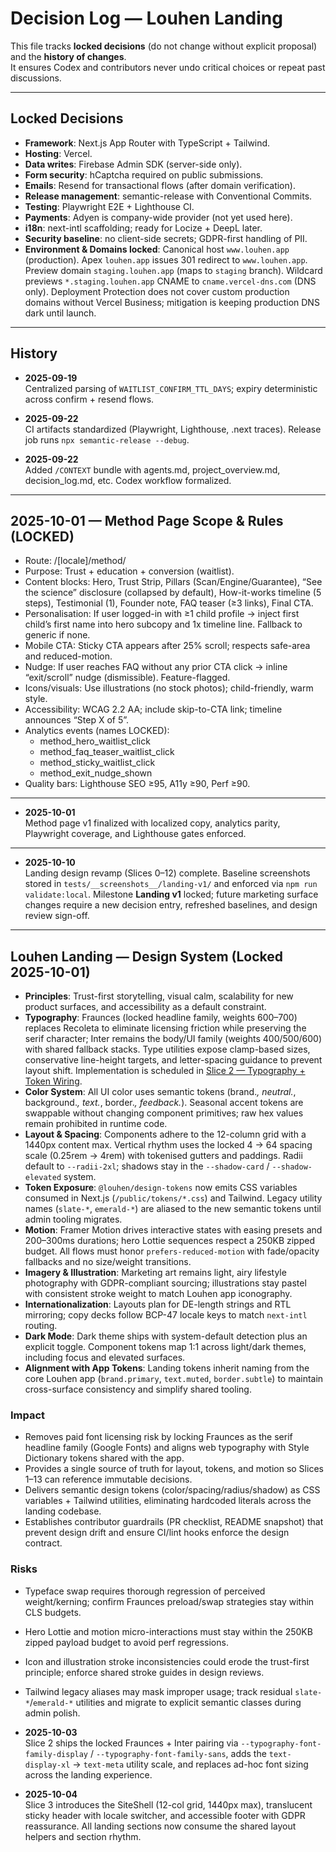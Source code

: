 # Decision Log — Louhen Landing

This file tracks **locked decisions** (do not change without explicit proposal) and the **history of changes**.  
It ensures Codex and contributors never undo critical choices or repeat past discussions.

---

## Locked Decisions

- **Framework**: Next.js App Router with TypeScript + Tailwind.  
- **Hosting**: Vercel.  
- **Data writes**: Firebase Admin SDK (server-side only).  
- **Form security**: hCaptcha required on public submissions.  
- **Emails**: Resend for transactional flows (after domain verification).  
- **Release management**: semantic-release with Conventional Commits.  
- **Testing**: Playwright E2E + Lighthouse CI.  
- **Payments**: Adyen is company-wide provider (not yet used here).  
- **i18n**: next-intl scaffolding; ready for Locize + DeepL later.  
- **Security baseline**: no client-side secrets; GDPR-first handling of PII.
- **Environment & Domains locked**: Canonical host `www.louhen.app` (production). Apex `louhen.app` issues 301 redirect to `www.louhen.app`. Preview domain `staging.louhen.app` (maps to `staging` branch). Wildcard previews `*.staging.louhen.app` CNAME to `cname.vercel-dns.com` (DNS only). Deployment Protection does not cover custom production domains without Vercel Business; mitigation is keeping production DNS dark until launch.

---

## History

- **2025-09-19**  
  Centralized parsing of `WAITLIST_CONFIRM_TTL_DAYS`; expiry deterministic across confirm + resend flows.  

- **2025-09-22**  
  CI artifacts standardized (Playwright, Lighthouse, .next traces). Release job runs `npx semantic-release --debug`.  

- **2025-09-22**  
  Added `/CONTEXT` bundle with agents.md, project_overview.md, decision_log.md, etc. Codex workflow formalized.  

---

## 2025-10-01 — Method Page Scope & Rules (LOCKED)

- Route: /[locale]/method/
- Purpose: Trust + education + conversion (waitlist).
- Content blocks: Hero, Trust Strip, Pillars (Scan/Engine/Guarantee), “See the science” disclosure (collapsed by default), How-it-works timeline (5 steps), Testimonial (1), Founder note, FAQ teaser (≥3 links), Final CTA.
- Personalisation: If user logged-in with ≥1 child profile → inject first child’s first name into hero subcopy and 1x timeline line. Fallback to generic if none.
- Mobile CTA: Sticky CTA appears after 25% scroll; respects safe-area and reduced-motion.
- Nudge: If user reaches FAQ without any prior CTA click → inline “exit/scroll” nudge (dismissible). Feature-flagged.
- Icons/visuals: Use illustrations (no stock photos); child-friendly, warm style.
- Accessibility: WCAG 2.2 AA; include skip-to-CTA link; timeline announces “Step X of 5”.
- Analytics events (names LOCKED):
  - method_hero_waitlist_click
  - method_faq_teaser_waitlist_click
  - method_sticky_waitlist_click
  - method_exit_nudge_shown
- Quality bars: Lighthouse SEO ≥95, A11y ≥90, Perf ≥90.

---

- **2025-10-01**  
  Method page v1 finalized with localized copy, analytics parity, Playwright coverage, and Lighthouse gates enforced.

---

- **2025-10-10**  
  Landing design revamp (Slices 0–12) complete. Baseline screenshots stored in `tests/__screenshots__/landing-v1/` and enforced via `npm run validate:local`. Milestone **Landing v1** locked; future marketing surface changes require a new decision entry, refreshed baselines, and design review sign-off.

---

## Louhen Landing — Design System (Locked 2025-10-01)

- **Principles**: Trust-first storytelling, visual calm, scalability for new product surfaces, and accessibility as a default constraint.  
- **Typography**: Fraunces (locked headline family, weights 600–700) replaces Recoleta to eliminate licensing friction while preserving the serif character; Inter remains the body/UI family (weights 400/500/600) with shared fallback stacks. Type utilities expose clamp-based sizes, conservative line-height targets, and letter-spacing guidance to prevent layout shift. Implementation is scheduled in [Slice 2 — Typography + Token Wiring](CONTEXT/backlog.md#slice-2-typography--token-wiring).
- **Color System**: All UI color uses semantic tokens (brand.*, neutral.*, background.*, text.*, border.*, feedback.*). Seasonal accent tokens are swappable without changing component primitives; raw hex values remain prohibited in runtime code.
- **Layout & Spacing**: Components adhere to the 12-column grid with a 1440px content max. Vertical rhythm uses the locked 4 → 64 spacing scale (0.25rem → 4rem) with tokenised gutters and paddings. Radii default to `--radii-2xl`; shadows stay in the `--shadow-card` / `--shadow-elevated` system.
- **Token Exposure**: `@louhen/design-tokens` now emits CSS variables consumed in Next.js (`/public/tokens/*.css`) and Tailwind. Legacy utility names (`slate-*`, `emerald-*`) are aliased to the new semantic tokens until admin tooling migrates.
- **Motion**: Framer Motion drives interactive states with easing presets and 200–300ms durations; hero Lottie sequences respect a 250KB zipped budget. All flows must honor `prefers-reduced-motion` with fade/opacity fallbacks and no size/weight transitions.
- **Imagery & Illustration**: Marketing art remains light, airy lifestyle photography with GDPR-compliant sourcing; illustrations stay pastel with consistent stroke weight to match Louhen app iconography.
- **Internationalization**: Layouts plan for DE-length strings and RTL mirroring; copy decks follow BCP-47 locale keys to match `next-intl` routing.
- **Dark Mode**: Dark theme ships with system-default detection plus an explicit toggle. Component tokens map 1:1 across light/dark themes, including focus and elevated surfaces.
- **Alignment with App Tokens**: Landing tokens inherit naming from the core Louhen app (`brand.primary`, `text.muted`, `border.subtle`) to maintain cross-surface consistency and simplify shared tooling.

### Impact
- Removes paid font licensing risk by locking Fraunces as the serif headline family (Google Fonts) and aligns web typography with Style Dictionary tokens shared with the app.  
- Provides a single source of truth for layout, tokens, and motion so Slices 1–13 can reference immutable decisions.  
- Delivers semantic design tokens (color/spacing/radius/shadow) as CSS variables + Tailwind utilities, eliminating hardcoded literals across the landing codebase.  
- Establishes contributor guardrails (PR checklist, README snapshot) that prevent design drift and ensure CI/lint hooks enforce the design contract.

### Risks
- Typeface swap requires thorough regression of perceived weight/kerning; confirm Fraunces preload/swap strategies stay within CLS budgets.  
- Hero Lottie and motion micro-interactions must stay within the 250KB zipped payload budget to avoid perf regressions.  
- Icon and illustration stroke inconsistencies could erode the trust-first principle; enforce shared stroke guides in design reviews.  
- Tailwind legacy aliases may mask improper usage; track residual `slate-*`/`emerald-*` utilities and migrate to explicit semantic classes during admin polish.

- **2025-10-03**  
  Slice 2 ships the locked Fraunces + Inter pairing via `--typography-font-family-display` / `--typography-font-family-sans`, adds the `text-display-xl` → `text-meta` utility scale, and replaces ad-hoc font sizing across the landing experience.

- **2025-10-04**  
  Slice 3 introduces the SiteShell (12-col grid, 1440px max), translucent sticky header with locale switcher, and accessible footer with GDPR reassurance. All landing sections now consume the shared layout helpers and section rhythm.
